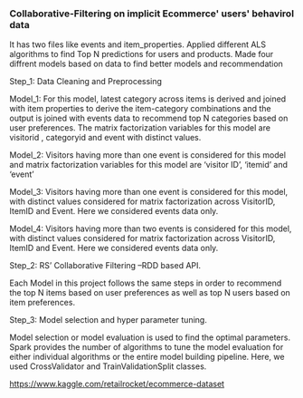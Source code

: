 ### Collaborative-Filtering on implicit Ecommerce' users' behavirol data 
It has two files like events and item_properties.
Applied different ALS algorithms to find Top N predictions for users and products.
Made four diffrent models based on data to find better models and recommendation

Step_1: Data Cleaning and Preprocessing 

Model_1: For this model, latest category across items is derived and joined with item properties to derive the item-category combinations and the output is joined with events data to recommend top N categories based on user preferences. The matrix factorization variables for this model are visitorid , categoryid and event with distinct values. 

Model_2: Visitors having more than one event is considered for this model and matrix factorization variables for this model are ‘visitor ID’, ‘itemid’ and ‘event’

Model_3: Visitors having more than one event is considered for this model, with distinct values considered for matrix factorization across VisitorID, ItemID and Event. Here we considered events data only.

Model_4: Visitors having more than two events is considered for this model, with distinct values considered for matrix factorization across VisitorID, ItemID and Event. Here we considered events data only.

Step_2: RS’ Collaborative Filtering –RDD based API.

Each Model in this project follows the same steps in order to recommend the top N items based on user preferences as well as top N users based on item preferences.

Step_3: Model selection and hyper parameter tuning.

Model selection or model evaluation is used to find the optimal parameters. Spark provides the number of algorithms to tune the model evaluation for either individual algorithms or the entire model building pipeline.  Here, we used CrossValidator and TrainValidationSplit classes.





https://www.kaggle.com/retailrocket/ecommerce-dataset
